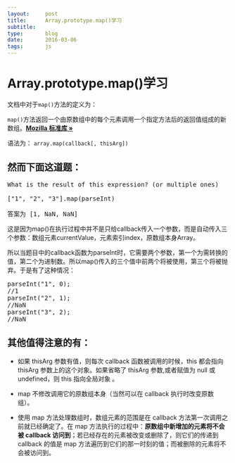 ```yaml
---
layout:     post
title:      Array.prototype.map()学习
subtitle:   
type:       blog
date:       2016-03-06
tags:       js
---
```


# Array.prototype.map()学习

文档中对于` map() `方法的定义为：

` map() `方法返回一个由原数组中的每个元素调用一个指定方法后的返回值组成的新数组。**[Mozilla 标准库 »](https://developer.mozilla.org/zh-CN/docs/Web/JavaScript/Reference/Global_Objects/Array/map)**

语法为：
` array.map(callback[, thisArg]) `


## 然而下面这道题：

<pre>
What is the result of this expression? (or multiple ones)

["1", "2", "3"].map(parseInt)

答案为 [1, NaN, NaN]
</pre>

这是因为map()在执行过程中并不是只给callback传入一个参数，而是自动传入三个参数：数组元素currentValue，元素索引index，原数组本身Array。

所以当题目中的callback函数为parseInt时，它需要两个参数，第一个为需转换的值，第二个为进制数。所以map()传入的三个值中前两个将被使用，第三个将被抛弃。于是有了这种情况：
<pre>
parseInt("1", 0);
//1
parseInt("2", 1);
//NaN
parseInt("3", 2);
//NaN
</pre>

## 其他值得注意的有：

* 如果 thisArg 参数有值，则每次 callback 函数被调用的时候，this 都会指向 thisArg 参数上的这个对象。如果省略了 thisArg 参数,或者赋值为 null 或 undefined，则 this 指向全局对象 。

* map 不修改调用它的原数组本身（当然可以在 callback 执行时改变原数组）。

* 使用 map 方法处理数组时，数组元素的范围是在 callback 方法第一次调用之前就已经确定了。在 map 方法执行的过程中：**原数组中新增加的元素将不会被 callback 访问到**；若已经存在的元素被改变或删除了，则它们的传递到 callback 的值是 map 方法遍历到它们的那一时刻的值；而被删除的元素将不会被访问到。

